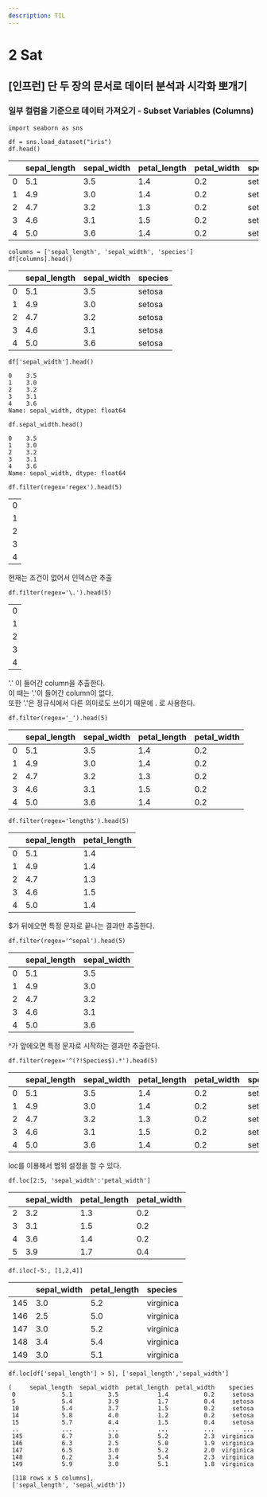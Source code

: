 ```yaml
---
description: TIL
---
```


# 2 Sat

## \[인프런\] 단 두 장의 문서로 데이터 분석과 시각화 뽀개기

### 일부 컬럼을 기준으로 데이터 가져오기 - Subset Variables \(Columns\) <a id="&#xC77C;&#xBD80;-&#xCEEC;&#xB7FC;&#xC744;-&#xAE30;&#xC900;&#xC73C;&#xB85C;-&#xB370;&#xC774;&#xD130;-&#xAC00;&#xC838;&#xC624;&#xAE30;---Subset-Variables-(Columns)"></a>

```text
import seaborn as sns
```

```text
df = sns.load_dataset("iris")
df.head()
```

|  | sepal\_length | sepal\_width | petal\_length | petal\_width | species |
| :--- | :--- | :--- | :--- | :--- | :--- |
| 0 | 5.1 | 3.5 | 1.4 | 0.2 | setosa |
| 1 | 4.9 | 3.0 | 1.4 | 0.2 | setosa |
| 2 | 4.7 | 3.2 | 1.3 | 0.2 | setosa |
| 3 | 4.6 | 3.1 | 1.5 | 0.2 | setosa |
| 4 | 5.0 | 3.6 | 1.4 | 0.2 | setosa |

```text
columns = ['sepal_length', 'sepal_width', 'species']
df[columns].head()
```

|  | sepal\_length | sepal\_width | species |
| :--- | :--- | :--- | :--- |
| 0 | 5.1 | 3.5 | setosa |
| 1 | 4.9 | 3.0 | setosa |
| 2 | 4.7 | 3.2 | setosa |
| 3 | 4.6 | 3.1 | setosa |
| 4 | 5.0 | 3.6 | setosa |

```text
df['sepal_width'].head()
```

```text
0    3.5
1    3.0
2    3.2
3    3.1
4    3.6
Name: sepal_width, dtype: float64
```

```text
df.sepal_width.head()
```

```text
0    3.5
1    3.0
2    3.2
3    3.1
4    3.6
Name: sepal_width, dtype: float64
```

```text
df.filter(regex='regex').head(5)
```

|  |
| :--- |
| 0 |
| 1 |
| 2 |
| 3 |
| 4 |

현재는 조건이 없어서 인덱스만 추출

```text
df.filter(regex='\.').head(5)
```

|  |
| :--- |
| 0 |
| 1 |
| 2 |
| 3 |
| 4 |

'.' 이 들어간 column을 추출한다.  
이 때는 '.'이 들어간 column이 없다.  
또한 '.'은 정규식에서 다른 의미로도 쓰이기 때문에 \. 로 사용한다.

```text
df.filter(regex='_').head(5)
```

|  | sepal\_length | sepal\_width | petal\_length | petal\_width |
| :--- | :--- | :--- | :--- | :--- |
| 0 | 5.1 | 3.5 | 1.4 | 0.2 |
| 1 | 4.9 | 3.0 | 1.4 | 0.2 |
| 2 | 4.7 | 3.2 | 1.3 | 0.2 |
| 3 | 4.6 | 3.1 | 1.5 | 0.2 |
| 4 | 5.0 | 3.6 | 1.4 | 0.2 |

```text
df.filter(regex='length$').head(5)
```

|  | sepal\_length | petal\_length |
| :--- | :--- | :--- |
| 0 | 5.1 | 1.4 |
| 1 | 4.9 | 1.4 |
| 2 | 4.7 | 1.3 |
| 3 | 4.6 | 1.5 |
| 4 | 5.0 | 1.4 |

$가 뒤에오면 특정 문자로 끝나는 결과만 추출한다.

```text
df.filter(regex='^sepal').head(5)
```

|  | sepal\_length | sepal\_width |
| :--- | :--- | :--- |
| 0 | 5.1 | 3.5 |
| 1 | 4.9 | 3.0 |
| 2 | 4.7 | 3.2 |
| 3 | 4.6 | 3.1 |
| 4 | 5.0 | 3.6 |

^가 앞에오면 특정 문자로 시작하는 결과만 추출한다.

```text
df.filter(regex='^(?!Species$).*').head(5)
```

|  | sepal\_length | sepal\_width | petal\_length | petal\_width | species |
| :--- | :--- | :--- | :--- | :--- | :--- |
| 0 | 5.1 | 3.5 | 1.4 | 0.2 | setosa |
| 1 | 4.9 | 3.0 | 1.4 | 0.2 | setosa |
| 2 | 4.7 | 3.2 | 1.3 | 0.2 | setosa |
| 3 | 4.6 | 3.1 | 1.5 | 0.2 | setosa |
| 4 | 5.0 | 3.6 | 1.4 | 0.2 | setosa |

loc를 이용해서 범위 설정을 할 수 있다.

```text
df.loc[2:5, 'sepal_width':'petal_width']
```

|  | sepal\_width | petal\_length | petal\_width |
| :--- | :--- | :--- | :--- |
| 2 | 3.2 | 1.3 | 0.2 |
| 3 | 3.1 | 1.5 | 0.2 |
| 4 | 3.6 | 1.4 | 0.2 |
| 5 | 3.9 | 1.7 | 0.4 |

```text
df.iloc[-5:, [1,2,4]]
```

|  | sepal\_width | petal\_length | species |
| :--- | :--- | :--- | :--- |
| 145 | 3.0 | 5.2 | virginica |
| 146 | 2.5 | 5.0 | virginica |
| 147 | 3.0 | 5.2 | virginica |
| 148 | 3.4 | 5.4 | virginica |
| 149 | 3.0 | 5.1 | virginica |

```text
df.loc[df['sepal_length'] > 5], ['sepal_length','sepal_width']
```

```text
(     sepal_length  sepal_width  petal_length  petal_width    species
 0             5.1          3.5           1.4          0.2     setosa
 5             5.4          3.9           1.7          0.4     setosa
 10            5.4          3.7           1.5          0.2     setosa
 14            5.8          4.0           1.2          0.2     setosa
 15            5.7          4.4           1.5          0.4     setosa
 ..            ...          ...           ...          ...        ...
 145           6.7          3.0           5.2          2.3  virginica
 146           6.3          2.5           5.0          1.9  virginica
 147           6.5          3.0           5.2          2.0  virginica
 148           6.2          3.4           5.4          2.3  virginica
 149           5.9          3.0           5.1          1.8  virginica
 
 [118 rows x 5 columns],
 ['sepal_length', 'sepal_width'])
```

